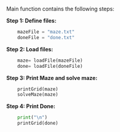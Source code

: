 <!--title={Main}-->

<!--badges={Python:60}-->

<!--concepts={File Input Output}-->

Main function contains the following steps:

**Step 1: Define files:**

```python
	mazeFile = "maze.txt"
	doneFile = "done.txt"
```

**Step 2: Load files:**

```python
	maze= loadFile(mazeFile)
	done= loadFile(doneFile)
```

**Step 3: Print Maze and solve maze:**

```python
	printGrid(maze)
	solveMaze(maze)
```

**Step 4: Print Done:**

```python
	print("\n")
	printGrid(done)
```

